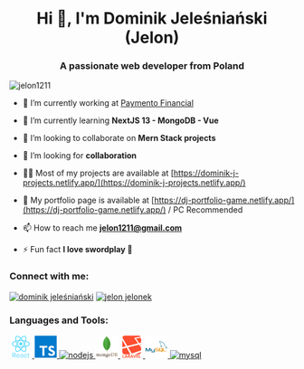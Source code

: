<h1 align="center">Hi 👋, I'm Dominik Jeleśniański (Jelon)</h1>
<h3 align="center">A passionate web developer from Poland</h3>

<p align="left"> <img src="https://komarev.com/ghpvc/?username=jelon1211&label=Profile%20views&color=0e75b6&style=flat" alt="jelon1211" /> </p>

- 🔭 I’m currently working at [Paymento Financial](https://paymento.eu/pl/)

- 🌱 I’m currently learning **NextJS 13 - MongoDB - Vue**

- 👯 I’m looking to collaborate on **Mern Stack projects**

- 🤝 I’m looking for **collaboration**

- 👨‍💻 Most of my projects are available at [https://dominik-j-projects.netlify.app/](https://dominik-j-projects.netlify.app/)

- 💬 My portfolio page is available at [https://dj-portfolio-game.netlify.app/](https://dj-portfolio-game.netlify.app/) / PC Recommended

- 📫 How to reach me **jelon1211@gmail.com**

- ⚡ Fun fact **I love swordplay 🤺**

<h3 align="left">Connect with me:</h3>
<p align="left">
<a href="https://linkedin.com/in/dominik jeleśniański" target="blank"><img align="center" src="https://raw.githubusercontent.com/rahuldkjain/github-profile-readme-generator/master/src/images/icons/Social/linked-in-alt.svg" alt="dominik jeleśniański" height="30" width="40" /></a>
<a href="https://fb.com/jelon jelonek" target="blank"><img align="center" src="https://raw.githubusercontent.com/rahuldkjain/github-profile-readme-generator/master/src/images/icons/Social/facebook.svg" alt="jelon jelonek" height="30" width="40" /></a>
</p>

<h3 align="left">Languages and Tools:</h3>
<p align="left"> 
<a href="https://reactjs.org/" target="_blank" rel="noreferrer"> <img src="https://raw.githubusercontent.com/devicons/devicon/master/icons/react/react-original-wordmark.svg" alt="react" width="40" height="40"/> </a> 
<a href="https://www.typescriptlang.org/" target="_blank" rel="noreferrer"> <img src="https://raw.githubusercontent.com/devicons/devicon/master/icons/typescript/typescript-original.svg" alt="typescript" width="40" height="40"/> </a> 
<a href="https://nodejs.org" target="_blank" rel="noreferrer"> <img src="https://nodejs.org/static/images/logo.svg" alt="nodejs" width="40" height="40"/> </a> 
<a href="https://www.mongodb.com/" target="_blank" rel="noreferrer"> <img src="https://raw.githubusercontent.com/devicons/devicon/master/icons/mongodb/mongodb-original-wordmark.svg" alt="mongodb" width="40" height="40"/> </a> 
<a href="https://laravel.com/" target="_blank" rel="noreferrer"> <img src="https://raw.githubusercontent.com/devicons/devicon/master/icons/laravel/laravel-plain-wordmark.svg" alt="laravel" width="40" height="40"/> </a>
<a href="https://www.mysql.com/" target="_blank" rel="noreferrer"> <img src="https://raw.githubusercontent.com/devicons/devicon/master/icons/mysql/mysql-original-wordmark.svg" alt="mysql" width="40" height="40"/> </a>
<a href="https://www.mysql.com/" target="_blank" rel="noreferrer"> <img src="https://avatars.githubusercontent.com/u/6128107?s=200&v=4" alt="mysql" width="40" height="40"/> </a>
 </p>

